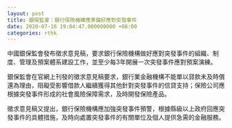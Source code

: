 ```yaml
---
layout: post
title: 銀保監會：銀行保險機構應準備好應對突發事件
date: 2020-07-16 19:04:47.000000000 +08:00
categories: rthk
---
```


中國銀保監會發布徵求意見稿，要求銀行保險機構做好應對突發事件的組織、制度、管理及預案體系建設工作，並至少每3年開展一次突發事件應對預案演練。

銀保監會在官網上刊發的徵求意見稿要求，銀行業金融機構不能單以貸款未及時償還為理由，阻礙受影響借款人繼續獲得其他針對突發事件的信貸支持；保險公司應根據突發事件形成的社會風險保障需求，及時開發保險產品。

徵求意見稿又提出，銀行保險機構應加強突發事件預警，根據縣級以上政府回應突發事件的具體措施，及時向處置突發事件的有關單位及個人提供急需的金融服務。
